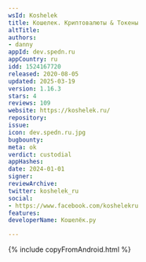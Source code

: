 ```yaml
---
wsId: Koshelek
title: Кошелек. Криптовалюты & Токены
altTitle: 
authors:
- danny
appId: dev.spedn.ru
appCountry: ru
idd: 1524167720
released: 2020-08-05
updated: 2025-03-19
version: 1.16.3
stars: 4
reviews: 109
website: https://koshelek.ru/
repository: 
issue: 
icon: dev.spedn.ru.jpg
bugbounty: 
meta: ok
verdict: custodial
appHashes: 
date: 2024-01-01
signer: 
reviewArchive: 
twitter: koshelek_ru
social:
- https://www.facebook.com/koshelekru
features: 
developerName: Кошелёк.ру

---
```


{% include copyFromAndroid.html %}
